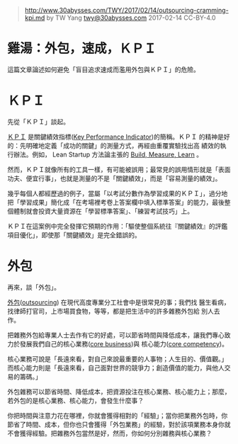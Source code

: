 ﻿> http://www.30abysses.com/TWY/2017/02/14/outsourcing-cramming-kpi.md
> by TW Yang <twy@30abysses.com> 2017-02-14 CC-BY-4.0

# 雞湯：外包，速成，ＫＰＩ

這篇文章論述如何避免「盲目追求速成而濫用外包與ＫＰＩ」的危險。



# ＫＰＩ

先從「ＫＰＩ」談起。

[ＫＰＩ][1] 是關鍵績效指標([Key Performance Indicator][1])的簡稱。ＫＰＩ
的精神是好的：先明確地定義「成功的關鍵」的測量方式，再經由重覆實驗找出高
績效的執行辦法。例如， Lean Startup 方法論主張的
[Build, Measure, Learn][2]  。

[1]: https://en.wikipedia.org/wiki/Performance_indicator
[2]: https://en.wikipedia.org/wiki/Lean_startup#Build.E2.80.93Measure.E2.80.93Learn

然而，ＫＰＩ就像所有的工具一樣，有可能被誤用；最常見的誤用情形就是「表面
功夫、便宜行事」，也就是測量的不是「關鍵績效」，而是「容易測量的績效」。

幾乎每個人都經歷過的例子，當屬「以考試分數作為學習成果的ＫＰＩ」，過分地
把「學習成果」簡化成「在考場裡考卷上答案欄中填入標準答案」的能力，最後整
個體制就會投資大量資源在「學習標準答案」、「練習考試技巧」上。

ＫＰＩ在這案例中完全發揮它預期的作用：「驅使整個系統往『關鍵績效』的評鑑
項目優化」，即使那「關鍵績效」是完全錯誤的。



# 外包

再來，談「外包」。

[外包][4]([outsourcing][5]) 在現代高度專業分工社會中是很常見的事；我們找
醫生看病，找律師打官司，上市場買食物，等等，都是把生活中的許多雜務外包給
別人去作。

[4]: https://zh.wikipedia.org/zh-tw/%E5%A4%96%E5%88%A4
[5]: https://en.wikipedia.org/wiki/Outsourcing

把雜務外包給專業人士去作有它的好處，可以節省時間與降低成本，讓我們專心致
力於發展我們自己的核心業務([core business][6])與
核心能力([core competency][7])。

[6]: https://en.wikipedia.org/wiki/Core_business
[7]: https://en.wikipedia.org/wiki/Core_competency

核心業務可說是「長遠來看，對自己來說最重要的人事物；人生目的、價值觀。」
而核心能力則是「長遠來看，自己面對世界的競爭力；創造價值的能力，與他人交
易的籌碼。」

外包雜務可以節省時間、降低成本，把資源投注在核心業務、核心能力上；那麼，
若外包的是核心業務、核心能力，會發生什麼事？

你把時間與注意力花在哪裡，你就會獲得相對的「經驗」；當你把業務外包時，你
節省了時間、成本，但你也只會獲得「外包業務」的經驗，對於該項業務本身你就
不會獲得經驗。把雜務外包當然是好，然而，你如何分別雜務與核心業務？
